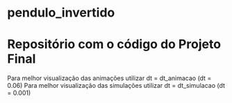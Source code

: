 # pendulo_invertido

# Repositório com o código do Projeto Final
Para melhor visualização das animações utilizar  dt = dt_animacao (dt = 0.06)
Para melhor visualização das simulações utilizar  dt = dt_simulacao (dt = 0.001)
